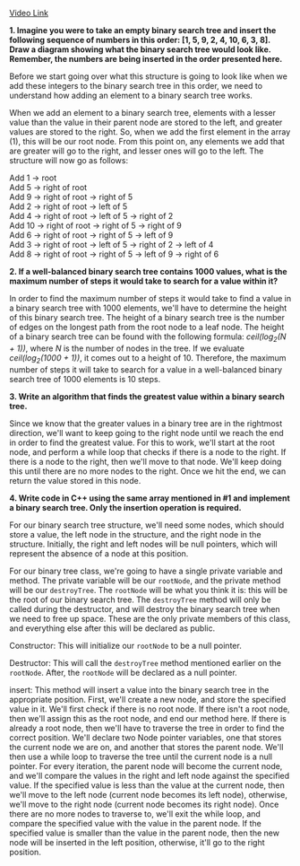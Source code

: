 [Video Link](https://youtu.be/sZ03xnpX1yE)

**1. Imagine you were to take an empty binary search tree and insert the following sequence of numbers in this order: [1, 5, 9, 2, 4, 10, 6, 3, 8]. Draw a diagram showing what the binary search tree would look like. Remember, the numbers are being inserted in the order presented here.**

Before we start going over what this structure is going to look like when we add these integers to the binary search tree in this order, we need to understand how adding an element to a binary search tree works. 

When we add an element to a binary search tree, elements with a lesser value than the value in their parent node are stored to the left, and greater values are stored to the right. So, when we add the first element in the array (1), this will be our root node. From this point on, any elements we add that are greater will go to the right, and lesser ones will go to the left. The structure will now go as follows:

Add 1 -> root<br>
Add 5 -> right of root<br>
Add 9 -> right of root -> right of 5<br>
Add 2 -> right of root -> left of 5<br>
Add 4 -> right of root -> left of 5 -> right of 2<br>
Add 10 -> right of root -> right of 5 -> right of 9<br>
Add 6 -> right of root -> right of 5 -> left of 9<br>
Add 3 -> right of root -> left of 5 -> right of 2 -> left of 4<br>
Add 8 -> right of root -> right of 5 -> left of 9 -> right of 6<br>

**2. If a well-balanced binary search tree contains 1000 values, what is the maximum number of steps it would take to search for a value within it?**

In order to find the maximum number of steps it would take to find a value in a binary search tree with 1000 elements, we'll have to determine the height of this binary search tree. The height of a binary search tree is the number of edges on the longest path from the root node to a leaf node. The height of a binary search tree can be found with the following formula: _ceil(log<sub>2</sub>(N + 1))_, where _N_ is the number of nodes in the tree. If we evaluate _ceil(log<sub>2</sub>(1000 + 1))_, it comes out to a height of 10. Therefore, the maximum number of steps it will take to search for a value in a well-balanced binary search tree of 1000 elements is 10 steps.

**3. Write an algorithm that finds the greatest value within a binary search tree.**

Since we know that the greater values in a binary tree are in the rightmost direction, we'll want to keep going to the right node until we reach the end in order to find the greatest value. For this to work, we'll start at the root node, and perform a while loop that checks if there is a node to the right. If there is a node to the right, then we'll move to that node. We'll keep doing this until there are no more nodes to the right. Once we hit the end, we can return the value stored in this node.

**4. Write code in C++ using the same array mentioned in #1 and implement a binary search tree. Only the insertion operation is required.**

For our binary search tree structure, we'll need some nodes, which should store a value, the left node in the structure, and the right node in the structure. Initially, the right and left nodes will be null pointers, which will represent the absence of a node at this position.

For our binary tree class, we're going to have a single private variable and method. The private variable will be our ```rootNode```, and the private method will be our ```destroyTree```. The ```rootNode``` will be what you think it is: this will be the root of our binary search tree. The ```destroyTree``` method will only be called during the destructor, and will destroy the binary search tree when we need to free up space. These are the only private members of this class, and everything else after this will be declared as public.

Constructor:
This will initialize our ```rootNode``` to be a null pointer.

Destructor:
This will call the ```destroyTree``` method mentioned earlier on the ```rootNode```. After, the ```rootNode``` will be declared as a null pointer.

insert:
This method will insert a value into the binary search tree in the appropriate position. First, we'll create a new node, and store the specified value in it. We'll first check if there is no root node. If there isn't a root node, then we'll assign this as the root node, and end our method here. If there is already a root node, then we'll have to traverse the tree in order to find the correct position. We'll declare two Node pointer variables, one that stores the current node we are on, and another that stores the parent node. We'll then use a while loop to traverse the tree until the current node is a null pointer. For every iteration, the parent node will become the current node, and we'll compare the values in the right and left node against the specified value. If the specified value is less than the value at the current node, then we'll move to the left node (current node becomes its left node), otherwise, we'll move to the right node (current node becomes its right node). Once there are no more nodes to traverse to, we'll exit the while loop, and compare the specified value with the value in the parent node. If the specified value is smaller than the value in the parent node, then the new node will be inserted in the left position, otherwise, it'll go to the right position.
